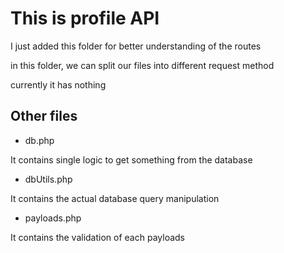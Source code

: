 # This is profile API 

I just added this folder for better understanding of the routes

in this folder, we can split our files into different request method

currently it has nothing

## Other files

- db.php

It contains single logic to get something from the database

- dbUtils.php

It contains the actual database query manipulation

- payloads.php

It contains the validation of each payloads
